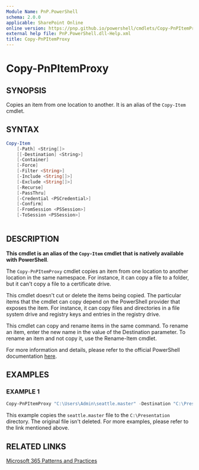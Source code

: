 ```yaml
---
Module Name: PnP.PowerShell
schema: 2.0.0
applicable: SharePoint Online
online version: https://pnp.github.io/powershell/cmdlets/Copy-PnPItemProxy.html
external help file: PnP.PowerShell.dll-Help.xml
title: Copy-PnPItemProxy
---
```

  
# Copy-PnPItemProxy

## SYNOPSIS
Copies an item from one location to another. It is an alias of the `Copy-Item` cmdlet.

## SYNTAX

```powershell
Copy-Item
    [-Path] <String[]>
    [[-Destination] <String>]
    [-Container]
    [-Force]
    [-Filter <String>]
    [-Include <String[]>]
    [-Exclude <String[]>]
    [-Recurse]
    [-PassThru]
    [-Credential <PSCredential>]    
    [-Confirm]
    [-FromSession <PSSession>]
    [-ToSession <PSSession>]
    
```

## DESCRIPTION

**This cmdlet is an alias of the `Copy-Item` cmdlet that is natively available with PowerShell**.

The `Copy-PnPItemProxy` cmdlet copies an item from one location to another location in the same namespace. For instance, it can copy a file to a folder, but it can't copy a file to a certificate drive.

This cmdlet doesn't cut or delete the items being copied. The particular items that the cmdlet can copy depend on the PowerShell provider that exposes the item. For instance, it can copy files and directories in a file system drive and registry keys and entries in the registry drive.

This cmdlet can copy and rename items in the same command. To rename an item, enter the new name in the value of the Destination parameter. To rename an item and not copy it, use the Rename-Item cmdlet.

For more information and details, please refer to the official PowerShell documentation [here](https://learn.microsoft.com/powershell/module/microsoft.powershell.management/copy-item).

## EXAMPLES

### EXAMPLE 1
```powershell
Copy-PnPItemProxy "C:\Users\Admin\seattle.master" -Destination "C:\Presentation"
```

This example copies the `seattle.master` file to the `C:\Presentation` directory. The original file isn't deleted.
For more examples, please refer to the link mentioned above.

## RELATED LINKS

[Microsoft 365 Patterns and Practices](https://aka.ms/m365pnp)